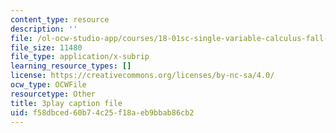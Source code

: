 ```yaml
---
content_type: resource
description: ''
file: /ol-ocw-studio-app/courses/18-01sc-single-variable-calculus-fall-2010/f58dbced60b74c25f18aeb9bbab86cb2_wezQdmwolMU.srt
file_size: 11480
file_type: application/x-subrip
learning_resource_types: []
license: https://creativecommons.org/licenses/by-nc-sa/4.0/
ocw_type: OCWFile
resourcetype: Other
title: 3play caption file
uid: f58dbced-60b7-4c25-f18a-eb9bbab86cb2
---
```


